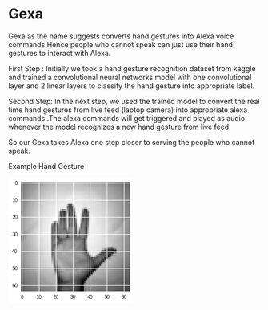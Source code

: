 # Gexa

Gexa as the name suggests converts hand gestures into Alexa voice commands.Hence people who cannot speak can just use their hand gestures to interact with  Alexa.

First Step :
Initially we took a hand gesture recognition dataset from kaggle and trained a convolutional neural networks model with one convolutional layer and 2 linear layers to classify the hand gesture into appropriate label.

Second Step:
In the next step, we used the trained model to convert the real time hand gestures from live feed (laptop camera) into appropriate alexa commands .The alexa commands will get triggered and played as audio whenever the model recognizes a new hand gesture from live feed.

So our Gexa takes Alexa one step closer to serving the people who cannot speak.

Example Hand Gesture

![alt text](https://github.com/Charan1010/Gexa/blob/master/hand_ges.png)
